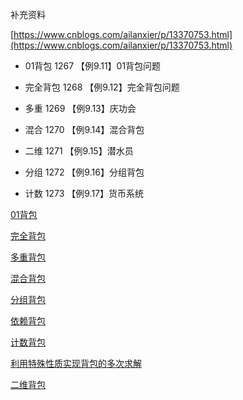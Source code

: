 

补充资料

[https://www.cnblogs.com/ailanxier/p/13370753.html](https://www.cnblogs.com/ailanxier/p/13370753.html)

- 01背包    1267 【例9.11】01背包问题

- 完全背包    1268 【例9.12】完全背包问题

- 多重  1269 【例9.13】庆功会

- 混合  1270 【例9.14】混合背包

- 二维  1271 【例9.15】潜水员

- 分组  1272 【例9.16】分组背包

- 计数  1273 【例9.17】货币系统

[01背包](%E8%83%8C%E5%8C%85DP/01%E8%83%8C%E5%8C%85%20daf07852-c4c1-478f-af60-d59517ae983e.md)

[完全背包](%E8%83%8C%E5%8C%85DP/%E5%AE%8C%E5%85%A8%E8%83%8C%E5%8C%85%2019c9385e-207b-4c57-adbc-36fcd7ebaf4e.md)

[多重背包](%E8%83%8C%E5%8C%85DP/%E5%A4%9A%E9%87%8D%E8%83%8C%E5%8C%85%203155333e-5043-4c8e-a593-58f26cc47d6f.md)

[混合背包](%E8%83%8C%E5%8C%85DP/%E6%B7%B7%E5%90%88%E8%83%8C%E5%8C%85%209164a80c-6706-4b10-8118-5c9c9a9f5fb3.md)

[分组背包](%E8%83%8C%E5%8C%85DP/%E5%88%86%E7%BB%84%E8%83%8C%E5%8C%85%2055cb0c7f-893f-4627-b56a-9395423bce92.md)

[依赖背包](%E8%83%8C%E5%8C%85DP/%E4%BE%9D%E8%B5%96%E8%83%8C%E5%8C%85%20c92b682c-736d-40f6-87d0-38a7664b24a0.md)

[计数背包](%E8%83%8C%E5%8C%85DP/%E8%AE%A1%E6%95%B0%E8%83%8C%E5%8C%85%20f16a82b4-aca0-417f-b52c-f55c3031f49f.md)

[利用特殊性质实现背包的多次求解](%E8%83%8C%E5%8C%85DP/%E5%88%A9%E7%94%A8%E7%89%B9%E6%AE%8A%E6%80%A7%E8%B4%A8%E5%AE%9E%E7%8E%B0%E8%83%8C%E5%8C%85%E7%9A%84%E5%A4%9A%E6%AC%A1%E6%B1%82%E8%A7%A3%20ca89043b-280f-4656-a834-04fb8b5f25b5.md)

[二维背包](%E8%83%8C%E5%8C%85DP/%E4%BA%8C%E7%BB%B4%E8%83%8C%E5%8C%85%2099bf1d8b-72ca-4b13-885b-b3caeb66951e.md)

